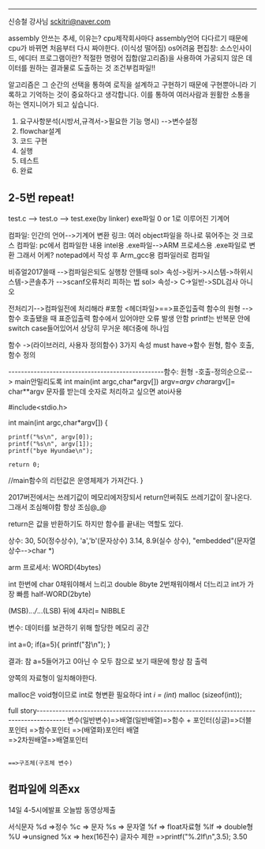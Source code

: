 -----------------------------------------------------
신승철 강사님 sckitri@naver.com

assembly 안쓰는 추세, 이유는? cpu제작회사마다 assembly언어 다다르기 때문에 cpu가 바뀌면 처음부터 다시 짜야한다. (이식성 떨어짐)
os어려움
편집창: 소스인사이드, 에디터
프로그램이란? 적절한 명령어 집합(알고리즘)을 사용하여 가공되지 않은 데이터를 원하는 결과물로 도출하는 것
조건부컴파일!!

알고리즘은 그 순간의 선택을 통하여 로직을 설계하고 구현하기 때문에 구현뿐아니라 기록하고 기억하는 것이 중요하다고 생각합니다. 이를 통하여 여러사람과 원활한 소통을 하는 엔지니어가 되고 싶습니다. 

1. 요구사항분석(시방서,규격서->필요한 기능 명시) -->변수설정
2. flowchar설계
3. 코드 구현
4. 실행
5. 테스트
6. 완료

2-5번 repeat!
------------------------------------------------
test.c --> test.o --> test.exe(by linker)
exe파일 0 or 1로 이루어진 기계어

컴파일: 인간의 언어-->기계어 변환
링크: 여러 object파일을 하나로 묶어주는 것
크로스 컴파일: pc에서 컴파일한 내용 intel용 .exe파일-->ARM 프로세스용 .exe파일로 변환
그래서 어케? notepad에서 작성 후 Arm_gcc용 컴파일러로 컴파일


비쥬얼2017쓸때 
-->컴파일은되도 실행창 안뜰때 
sol> 속성->링커->시스템->하위시스템->콘솔추가
-->scanf오류처리 피하는 법
 sol> 속성-> C->일반->SDL검사 아니오 


전처리기-->컴파일전에 처리해라
#포함 <헤더파일>==>표준입출력 함수의 원형 -->함수 호출됐을 때 표준입출력 함수에서 있어야만 오류 발생 안함
printf는 반복문 안에 switch case들어있어서 상당히 무거운 헤더중에 하나임

함수 ->(라이브러리, 사용자 정의함수)
3가지 속성 must have->함수 원형, 함수 호출, 함수 정의


-------------------------------------------------함수: 원형 -호출-정의순으로--> main안밀리도록
int main(int argc,char*argv[])
argv=*argv
char*argv[]= char**argv
문자를 받는데 숫자로 처리하고 싶으면 atoi사용


#include<stdio.h>

int main(int argc,char*argv[]) {

	printf("%s\n", argv[0]);
	printf("%s\n", argv[1]);
	printf("bye Hyundae\n");

	return 0;
//main함수의 리턴값은 운영체제가 가져간다. 
}

2017버전에서는 쓰레기값이 메모리에저장되서 return안써줘도 쓰레기값이 잘나온다. 그래서 조심해야함 항상 조심@_@

return은 값을 반환하기도 하지만 함수를 끝내는 역할도 있다. 



상수: 30, 50(정수상수), 'a','b'(문자상수)
3.14, 8.9(실수 상수), "embedded"(문자열 상수-->char *)

arm 프로세서: WORD(4bytes)

int 한번에
char 0채워야해서 느리고
double 8byte 2번채워야해서 더느리고 
int가 가장 빠름
half-WORD(2byte)

(MSB)._._._/_._._.(LSB)
뒤에 4자리= NIBBLE

변수: 데이터를 보관하기 위해 할당한 메모리 공간

int a=0;
if(a=5){
	printf("참\n");
}

결과: 참
a=5들어가고 0아닌 수 모두 참으로 보기 때문에 항상 참 출력

양쪽의 자료형이 일치해야한다.


malloc은 void형이므로 int로 형변환 필요하다
int *i = (int*) malloc (sizeof(int));


full story---------------------------------------------------------------------------------------
변수(일반변수)=>배열(일반배열)=>함수    +    포인터(싱글)=>더블포인터
                                =>함수포인터       =>(배열화)포인터 배열   
                =>2차원배열=>배열포인터
          
                                                                        ==>구조체(구조체 변수)
컴파일에 의존xx                                                                        
-------------------------------------------------------------------------------------------------
14일 4-5시에발표 오늘밤 동영상제출


서식문자
%d =>정수
%c => 문자
%s => 문자열
%f => float자료형
%lf => double형
%U =>unsigned
%x => hex(16진수)
글자수 제한
=>printf("%.2lf\n",3.5);
3.50
